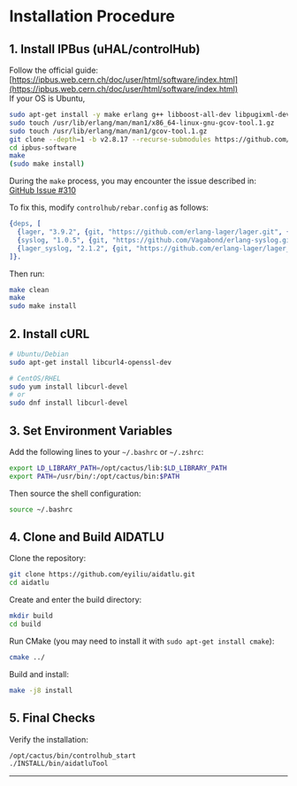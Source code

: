 # Installation Procedure

## 1. Install IPBus (uHAL/controlHub)

Follow the official guide:  
[https://ipbus.web.cern.ch/doc/user/html/software/index.html](https://ipbus.web.cern.ch/doc/user/html/software/index.html)  
If your OS is Ubuntu, 
```bash
sudo apt-get install -y make erlang g++ libboost-all-dev libpugixml-dev python-all-dev rsyslog
sudo touch /usr/lib/erlang/man/man1/x86_64-linux-gnu-gcov-tool.1.gz
sudo touch /usr/lib/erlang/man/man1/gcov-tool.1.gz
git clone --depth=1 -b v2.8.17 --recurse-submodules https://github.com/ipbus/ipbus-software.git
cd ipbus-software
make 
(sudo make install)
```

During the `make` process, you may encounter the issue described in:  
[GitHub Issue #310](https://github.com/ipbus/ipbus-software/issues/310#issuecomment-2202467383)

To fix this, modify `controlhub/rebar.config` as follows:

```erlang
{deps, [
  {lager, "3.9.2", {git, "https://github.com/erlang-lager/lager.git", {tag, "3.9.2"}}},
  {syslog, "1.0.5", {git, "https://github.com/Vagabond/erlang-syslog.git", {tag, "1.0.5"}}},
  {lager_syslog, "2.1.2", {git, "https://github.com/erlang-lager/lager_syslog.git", {tag, "3.0.3"}}}
]}.
```

Then run:

```bash
make clean
make
sudo make install
```
## 2. Install cURL
```bash
# Ubuntu/Debian
sudo apt-get install libcurl4-openssl-dev

# CentOS/RHEL
sudo yum install libcurl-devel
# or
sudo dnf install libcurl-devel
```
## 3. Set Environment Variables

Add the following lines to your `~/.bashrc` or `~/.zshrc`:

```bash
export LD_LIBRARY_PATH=/opt/cactus/lib:$LD_LIBRARY_PATH
export PATH=/usr/bin/:/opt/cactus/bin:$PATH
```

Then source the shell configuration:

```bash
source ~/.bashrc
```

## 4. Clone and Build AIDATLU

Clone the repository:

```bash
git clone https://github.com/eyiliu/aidatlu.git
cd aidatlu
```

Create and enter the build directory:

```bash
mkdir build
cd build
```

Run CMake (you may need to install it with `sudo apt-get install cmake`):

```bash
cmake ../
```

Build and install:

```bash
make -j8 install
```

## 5. Final Checks

Verify the installation:

```bash
/opt/cactus/bin/controlhub_start
./INSTALL/bin/aidatluTool
```

---

